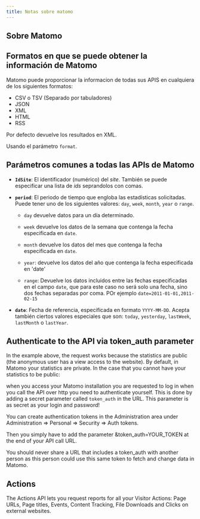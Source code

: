 ```yaml
---
title: Notas sobre matomo
---
```


## Sobre Matomo

## Formatos en que se puede obtener la información de Matomo

Matomo puede proporcionar la informacion de todas sus APIS en cualquiera de los
siguientes formatos:

- CSV o TSV (Separado por tabuladores)
- JSON
- XML
- HTML
- RSS

Por defecto devuelve los resultados en XML.

Usando el parámetro `format`.

## Parámetros comunes a todas las APIs de Matomo

- **`IdSite`**: El identificador (numérico) del _site_. También se puede especificar
  una lista de _ids_ seprandolos con comas.

- **`period`**: El periodo de tiempo que engloba las estadísticas solicitadas. Puede
  tener uno de los siguientes valores:
`day`, `week`, `month`, `year` o `range`.

  - `day` devuelve datos para un día determinado.

  - `week` devuelve los datos de la semana que contenga la fecha especificada en
    `date`.

  - `month` devuelve los datos del mes que contenga la fecha especificada en
    `date`.

  - `year`: devuelve los datos del año que contenga la fecha especificada en 'date'

  - `range`: Devuelve los datos incluidos entre las fechas especificadas en el
    campo `date`, que para este caso no será solo una fecha, sino dos fechas
    separadas por coma. POr ejemplo `date=2011-01-01,2011-02-15`

- **`date`**: Fecha de referencia, especificada en formato 
    `YYYY-MM-DD`. Acepta también ciertos valores especiales
    que son: `today`, `yesterday`, `lastWeek`, `lastMonth` o `lastYear`.

## Authenticate to the API via token_auth parameter

In the example above, the request works because the statistics are public (the
anonymous user has a view access to the website). By default, in Matomo your
statistics are private. In the case that you cannot have your statistics to be
public:

when you access your Matomo installation you are requested to log in when you
call the API over http you need to authenticate yourself. This is done by adding
a secret parameter called `token_auth` in the URL. This parameter is as secret
as your login and password!

You can create authentication tokens in the Administration area under
Administration => Personal => Security => Auth tokens.

Then you simply have to add the parameter &token_auth=YOUR_TOKEN at the end of
your API call URL.

You should never share a URL that includes a token_auth with another person as
this person could use this same token to fetch and change data in Matomo.


## Actions

The Actions API lets you request reports for all your Visitor Actions: Page
URLs, Page titles, Events, Content Tracking, File Downloads and Clicks on
external websites.
